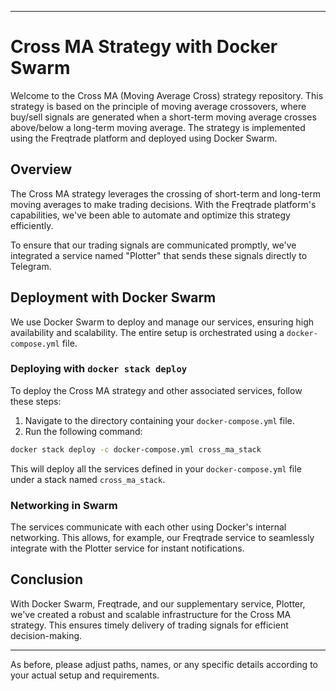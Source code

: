 
---

# Cross MA Strategy with Docker Swarm

Welcome to the Cross MA (Moving Average Cross) strategy repository. This strategy is based on the principle of moving average crossovers, where buy/sell signals are generated when a short-term moving average crosses above/below a long-term moving average. The strategy is implemented using the Freqtrade platform and deployed using Docker Swarm.

## Overview

The Cross MA strategy leverages the crossing of short-term and long-term moving averages to make trading decisions. With the Freqtrade platform's capabilities, we've been able to automate and optimize this strategy efficiently.

To ensure that our trading signals are communicated promptly, we've integrated a service named "Plotter" that sends these signals directly to Telegram.

## Deployment with Docker Swarm

We use Docker Swarm to deploy and manage our services, ensuring high availability and scalability. The entire setup is orchestrated using a `docker-compose.yml` file.

### Deploying with `docker stack deploy`

To deploy the Cross MA strategy and other associated services, follow these steps:

1. Navigate to the directory containing your `docker-compose.yml` file.
2. Run the following command:

```bash
docker stack deploy -c docker-compose.yml cross_ma_stack
```

This will deploy all the services defined in your `docker-compose.yml` file under a stack named `cross_ma_stack`.

### Networking in Swarm

The services communicate with each other using Docker's internal networking. This allows, for example, our Freqtrade service to seamlessly integrate with the Plotter service for instant notifications.

## Conclusion

With Docker Swarm, Freqtrade, and our supplementary service, Plotter, we've created a robust and scalable infrastructure for the Cross MA strategy. This ensures timely delivery of trading signals for efficient decision-making.

---

As before, please adjust paths, names, or any specific details according to your actual setup and requirements.
